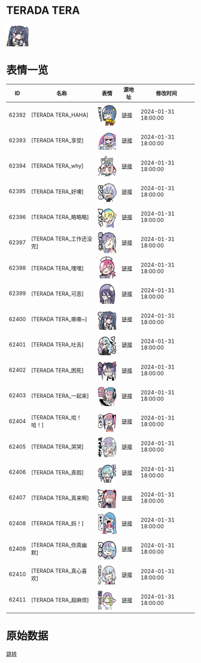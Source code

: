 # TERADA TERA

<img src="./cover.png" height="60" alt="cover" />

# 表情一览

|ID|名称|表情|源地址|修改时间|
|----|----|----|----|----|
|62392|[TERADA TERA_HAHA]|<img src="./pic/062392_%5BTERADA TERA_HAHA%5D.png" height="60" alt="HAHA"/>|[链接](https://i0.hdslb.com/bfs/garb/e20463ed717b0f2238527aa0adedbc1223086f2c.png)|2024-01-31 18:00:00|
|62393|[TERADA TERA_享受]|<img src="./pic/062393_%5BTERADA TERA_享受%5D.png" height="60" alt="享受"/>|[链接](https://i0.hdslb.com/bfs/garb/2d6e3f0fa1784baaaa7d1377269dd8923ea863c9.png)|2024-01-31 18:00:00|
|62394|[TERADA TERA_why]|<img src="./pic/062394_%5BTERADA TERA_why%5D.png" height="60" alt="why"/>|[链接](https://i0.hdslb.com/bfs/garb/58fda3d12a01f51f2ea3b5c52a13167a1fe1181f.png)|2024-01-31 18:00:00|
|62395|[TERADA TERA_好噢]|<img src="./pic/062395_%5BTERADA TERA_好噢%5D.png" height="60" alt="好噢"/>|[链接](https://i0.hdslb.com/bfs/garb/f2ddf9aa6efcc18a2da9b02c89249a4b4b5465da.png)|2024-01-31 18:00:00|
|62396|[TERADA TERA_略略略]|<img src="./pic/062396_%5BTERADA TERA_略略略%5D.png" height="60" alt="略略略"/>|[链接](https://i0.hdslb.com/bfs/garb/beb3d989d791ffcf910a3f42809d1fedf86d1f8f.png)|2024-01-31 18:00:00|
|62397|[TERADA TERA_工作还没完]|<img src="./pic/062397_%5BTERADA TERA_工作还没完%5D.png" height="60" alt="工作还没完"/>|[链接](https://i0.hdslb.com/bfs/garb/0817e46f3c9fbe6c127e3256caa65f2466e88d54.png)|2024-01-31 18:00:00|
|62398|[TERADA TERA_嘿嘿]|<img src="./pic/062398_%5BTERADA TERA_嘿嘿%5D.png" height="60" alt="嘿嘿"/>|[链接](https://i0.hdslb.com/bfs/garb/9c535f5ae027c9d0b30de6009a1c7ef0c4a1f47b.png)|2024-01-31 18:00:00|
|62399|[TERADA TERA_可恶]|<img src="./pic/062399_%5BTERADA TERA_可恶%5D.png" height="60" alt="可恶"/>|[链接](https://i0.hdslb.com/bfs/garb/163961186f1d9ae3c6dad5f4cac69fc897899836.png)|2024-01-31 18:00:00|
|62400|[TERADA TERA_嘶嘶~]|<img src="./pic/062400_%5BTERADA TERA_嘶嘶~%5D.png" height="60" alt="嘶嘶~"/>|[链接](https://i0.hdslb.com/bfs/garb/a1d3b779b7dfc916f106ea549f5932a019372288.png)|2024-01-31 18:00:00|
|62401|[TERADA TERA_吐舌]|<img src="./pic/062401_%5BTERADA TERA_吐舌%5D.png" height="60" alt="吐舌"/>|[链接](https://i0.hdslb.com/bfs/garb/abf871c24c6f8a2c81ed44289e82969de91d0572.png)|2024-01-31 18:00:00|
|62402|[TERADA TERA_困死]|<img src="./pic/062402_%5BTERADA TERA_困死%5D.png" height="60" alt="困死"/>|[链接](https://i0.hdslb.com/bfs/garb/41a1cdef74cb6f6f9b6f1ff3bbf4e4c66fc84f38.png)|2024-01-31 18:00:00|
|62403|[TERADA TERA_一起来]|<img src="./pic/062403_%5BTERADA TERA_一起来%5D.png" height="60" alt="一起来"/>|[链接](https://i0.hdslb.com/bfs/garb/f3ab5689415df2016f7bf00c1c939b709ef816a2.png)|2024-01-31 18:00:00|
|62404|[TERADA TERA_哈！哈！]|<img src="./pic/062404_%5BTERADA TERA_哈！哈！%5D.png" height="60" alt="哈！哈！"/>|[链接](https://i0.hdslb.com/bfs/garb/dd9c591cb03f7779e31399d87329ad9246892ea7.png)|2024-01-31 18:00:00|
|62405|[TERADA TERA_哭哭]|<img src="./pic/062405_%5BTERADA TERA_哭哭%5D.png" height="60" alt="哭哭"/>|[链接](https://i0.hdslb.com/bfs/garb/f202761c48afe8f7b0bb79e8af95fb5d5599e380.png)|2024-01-31 18:00:00|
|62406|[TERADA TERA_真假]|<img src="./pic/062406_%5BTERADA TERA_真假%5D.png" height="60" alt="真假"/>|[链接](https://i0.hdslb.com/bfs/garb/6d13dcf5a76b287fdb9c54dbeda79608e3bded2b.png)|2024-01-31 18:00:00|
|62407|[TERADA TERA_真来啊]|<img src="./pic/062407_%5BTERADA TERA_真来啊%5D.png" height="60" alt="真来啊"/>|[链接](https://i0.hdslb.com/bfs/garb/d715abe804553f4bef3eab4a27ede5b08dde439b.png)|2024-01-31 18:00:00|
|62408|[TERADA TERA_妈！]|<img src="./pic/062408_%5BTERADA TERA_妈！%5D.png" height="60" alt="妈！"/>|[链接](https://i0.hdslb.com/bfs/garb/4e3870c16ce8b20405478665127fde0e440667b3.png)|2024-01-31 18:00:00|
|62409|[TERADA TERA_你真幽默]|<img src="./pic/062409_%5BTERADA TERA_你真幽默%5D.png" height="60" alt="你真幽默"/>|[链接](https://i0.hdslb.com/bfs/garb/964a39aa4e1f049f4d2b14dbc63d0adf9178d063.png)|2024-01-31 18:00:00|
|62410|[TERADA TERA_真心喜欢]|<img src="./pic/062410_%5BTERADA TERA_真心喜欢%5D.png" height="60" alt="真心喜欢"/>|[链接](https://i0.hdslb.com/bfs/garb/56661743a10a1d857a3893aeb00ab894a2788452.png)|2024-01-31 18:00:00|
|62411|[TERADA TERA_超麻烦]|<img src="./pic/062411_%5BTERADA TERA_超麻烦%5D.png" height="60" alt="超麻烦"/>|[链接](https://i0.hdslb.com/bfs/garb/086eceac439a241e5c54f42fca0451408c5f256e.png)|2024-01-31 18:00:00|

# 原始数据

[跳转](./raw.json)

